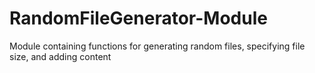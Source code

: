 # RandomFileGenerator-Module
Module containing functions for generating random files, specifying file size, and adding content
